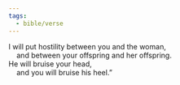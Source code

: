 ```yaml
---
tags:
  - bible/verse
---
```

I will put hostility between you and the woman,  
    and between your offspring and her offspring.  
He will bruise your head,  
    and you will bruise his heel.”